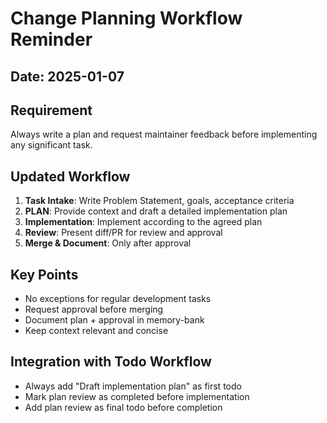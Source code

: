 # Change Planning Workflow Reminder

## Date: 2025-01-07

## Requirement

Always write a plan and request maintainer feedback before implementing any significant task.

## Updated Workflow

1. **Task Intake**: Write Problem Statement, goals, acceptance criteria
2. **PLAN**: Provide context and draft a detailed implementation plan
3. **Implementation**: Implement according to the agreed plan
4. **Review**: Present diff/PR for review and approval
5. **Merge & Document**: Only after approval

## Key Points

- No exceptions for regular development tasks
- Request approval before merging
- Document plan + approval in memory-bank
- Keep context relevant and concise

## Integration with Todo Workflow

- Always add "Draft implementation plan" as first todo
- Mark plan review as completed before implementation
- Add plan review as final todo before completion
